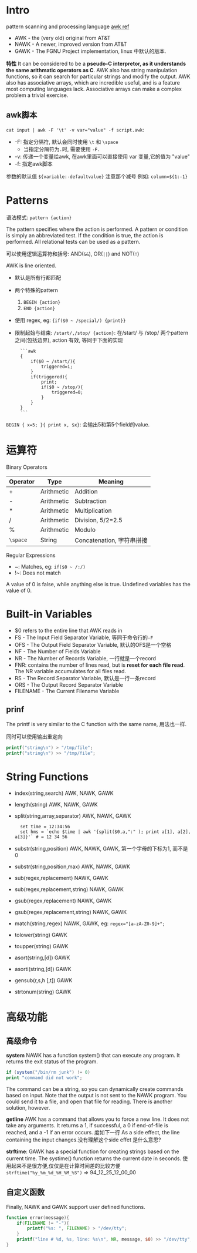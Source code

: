 # Intro
pattern scanning and processing language
[awk ref](http://www.grymoire.com/Unix/Awk.html)

- AWK - the (very old) original from AT&T
- NAWK - A newer, improved version from AT&T
- GAWK - The FGNU Project implementation, linux 中默认的版本.

**特性**
It can be considered to be a **pseudo-C interpretor, as it understands the same arithmatic operators as C**. 
AWK also has string manipulation functions, so it can search for particular strings and modify the output. 
AWK also has associative arrays, which are incredible useful, and is a feature most computing languages lack. Associative arrays can make a complex problem a trivial exercise.

## awk脚本
`cat input | awk -F '\t' -v var="value" -f script.awk`:

- -F: 指定分隔符, 默认会同时使用 `\t` 和 `\space`
	- 当指定分隔符为`.`时, 需要使用 `-F.`
- -v: 传递一个变量给awk, 在awk里面可以直接使用 var 变量,它的值为 "value"
- -f: 指定awk脚本

参数的默认值
`${variable:-defaultvalue}` 注意那个减号
例如: `column=${1:-1}`

# Patterns
语法模式: `pattern {action}`

The pattern specifies where the action is performed.
A pattern or condition is simply an abbreviated test. 
If the condition is true, the action is performed. All relational tests can be used as a pattern.

可以使用逻辑运算符和括号: AND(`&&`), OR(`||`) and NOT(`!`)

AWK is line oriented. 

- 默认是所有行都匹配
- 两个特殊的pattern
	1. `BEGIN {action}`
	1. `END {action}`
- 使用 regex, eg: `{if($0 ~ /special/) {print}}`
- 限制起始与结束: `/start/,/stop/ {action}`: 在/start/ 与 /stop/ 两个pattern之间(包括边界), action 有效, 等同于下面的实现

		```awk
		{
			if($0 ~ /start/){
				triggered=1;
			}
			if(triggered){
				print;
				if($0 ~ /stop/){
					triggered=0;
				}
			}
		}
		```

`BEGIN { x=5; }{ print x, $x}`: 会输出5和第5个field的value.

# 运算符
Binary Operators

| Operator | Type       | Meaning        			 |
|----------|------------|----------------------------|
| +        | Arithmetic | Addition       			 |
| -        | Arithmetic | Subtraction    			 |
| *        | Arithmetic | Multiplication 			 |
| /        | Arithmetic | Division, 5/2=2.5       	 |
| %        | Arithmetic | Modulo         			 |
| `\space` | String     | Concatenation, 字符串拼接  |

Regular Expressions

- ~: Matches, eg: `if($0 ~ /:/)`
- !~: Does not match

A value of 0 is false, while anything else is true. Undefined variables has the value of 0.

# Built-in Variables
- $0 refers to the entire line that AWK reads in
- FS - The Input Field Separator Variable, 等同于命令行的`-F`
- OFS - The Output Field Separator Variable, 默认的OFS是一个空格
- NF - The Number of Fields Variable
- NR - The Number of Records Variable, 一行就是一个record
- FNR: contains the number of lines read, but is **reset for each file read**. The NR variable accumulates for all files read.
- RS - The Record Separator Variable, 默认是一行一条record
- ORS - The Output Record Separator Variable
- FILENAME - The Current Filename Variable

## prinf
The printf is very similar to the C function with the same name, 用法也一样.

同时可以使用输出重定向
```awk
printf("string\n") > "/tmp/file";
printf("string\n") >> "/tmp/file";
```

# String Functions
- index(string,search)	AWK, NAWK, GAWK
- length(string)	AWK, NAWK, GAWK
- split(string,array,separator)	AWK, NAWK, GAWK

		set time = 12:34:56
		set hms = `echo $time | awk '{split($0,a,":" ); print a[1], a[2], a[3]}'` # = 12 34 56

- substr(string,position)	AWK, NAWK, GAWK, 第一个字母的下标为1, 而不是0
- substr(string,position,max)	AWK, NAWK, GAWK
- sub(regex,replacement)	NAWK, GAWK
- sub(regex,replacement,string)	NAWK, GAWK
- gsub(regex,replacement)	NAWK, GAWK
- gsub(regex,replacement,string)	NAWK, GAWK
- match(string,regex)	NAWK, GAWK, eg:  `regex="[a-zA-Z0-9]+";`
- tolower(string)	GAWK
- toupper(string)	GAWK
- asort(string,[d])	GAWK
- asorti(string,[d])	GAWK
- gensub(r,s,h [,t])	GAWK
- strtonum(string)	GAWK

# 高级功能
## 高级命令
**system**
NAWK has a function system() that can execute any program. It returns the exit status of the program.
```awk
if (system("/bin/rm junk") != 0)
print "command did not work";
```
The command can be a string, so you can dynamically create commands based on input. 
Note that the output is not sent to the NAWK program. You could send it to a file, and open that file for reading. There is another solution, however.

**getline**
AWK has a command that allows you to force a new line. It does not take any arguments. It returns a 1, if successful, a 0 if end-of-file is reached, and a -1 if an error occurs.
度如下一行
As a side effect, the line containing the input changes.没有理解这个side effet 是什么意思?

**strftime**: GAWK has a special function for creating strings based on the current time.
The systime() function returns the current date in seconds. 
使用起来不是很方便,仅仅是在计算时间差的比较方便
`strftime("%y_%m_%d_%H_%M_%S")` => 94_12_25_12_00_00

## 自定义函数
Finally, NAWK and GAWK support user defined functions.
```awk
function error(message){
    if(FILENAME != "-"){
        printf("%s: ", FILENAME) > "/dev/tty";
    }
    printf("line # %d, %s, line: %s\n", NR, message, $0) >> "/dev/tty";
}
```

